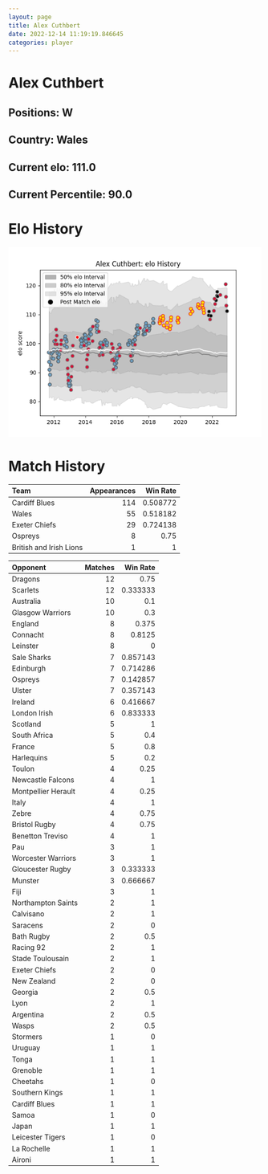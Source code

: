 ```yaml
---  
layout: page  
title: Alex Cuthbert  
date: 2022-12-14 11:19:19.846645  
categories: player  
---
```

# Alex Cuthbert

## Positions: W

## Country: Wales

## Current elo: 111.0

## Current Percentile: 90.0

# Elo History


![elo history](history_AlexCuthbert.png)
# Match History


| Team                    |   Appearances |   Win Rate |
|:------------------------|--------------:|-----------:|
| Cardiff Blues           |           114 |   0.508772 |
| Wales                   |            55 |   0.518182 |
| Exeter Chiefs           |            29 |   0.724138 |
| Ospreys                 |             8 |   0.75     |
| British and Irish Lions |             1 |   1        |

| Opponent            |   Matches |   Win Rate |
|:--------------------|----------:|-----------:|
| Dragons             |        12 |   0.75     |
| Scarlets            |        12 |   0.333333 |
| Australia           |        10 |   0.1      |
| Glasgow Warriors    |        10 |   0.3      |
| England             |         8 |   0.375    |
| Connacht            |         8 |   0.8125   |
| Leinster            |         8 |   0        |
| Sale Sharks         |         7 |   0.857143 |
| Edinburgh           |         7 |   0.714286 |
| Ospreys             |         7 |   0.142857 |
| Ulster              |         7 |   0.357143 |
| Ireland             |         6 |   0.416667 |
| London Irish        |         6 |   0.833333 |
| Scotland            |         5 |   1        |
| South Africa        |         5 |   0.4      |
| France              |         5 |   0.8      |
| Harlequins          |         5 |   0.2      |
| Toulon              |         4 |   0.25     |
| Newcastle Falcons   |         4 |   1        |
| Montpellier Herault |         4 |   0.25     |
| Italy               |         4 |   1        |
| Zebre               |         4 |   0.75     |
| Bristol Rugby       |         4 |   0.75     |
| Benetton Treviso    |         4 |   1        |
| Pau                 |         3 |   1        |
| Worcester Warriors  |         3 |   1        |
| Gloucester Rugby    |         3 |   0.333333 |
| Munster             |         3 |   0.666667 |
| Fiji                |         3 |   1        |
| Northampton Saints  |         2 |   1        |
| Calvisano           |         2 |   1        |
| Saracens            |         2 |   0        |
| Bath Rugby          |         2 |   0.5      |
| Racing 92           |         2 |   1        |
| Stade Toulousain    |         2 |   1        |
| Exeter Chiefs       |         2 |   0        |
| New Zealand         |         2 |   0        |
| Georgia             |         2 |   0.5      |
| Lyon                |         2 |   1        |
| Argentina           |         2 |   0.5      |
| Wasps               |         2 |   0.5      |
| Stormers            |         1 |   0        |
| Uruguay             |         1 |   1        |
| Tonga               |         1 |   1        |
| Grenoble            |         1 |   1        |
| Cheetahs            |         1 |   0        |
| Southern Kings      |         1 |   1        |
| Cardiff Blues       |         1 |   1        |
| Samoa               |         1 |   0        |
| Japan               |         1 |   1        |
| Leicester Tigers    |         1 |   0        |
| La Rochelle         |         1 |   1        |
| Aironi              |         1 |   1        |